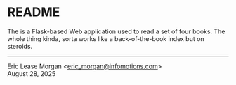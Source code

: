 

README
======

The is a Flask-based Web application used to read a set of four books. The whole thing kinda, sorta works like a back-of-the-book index but on steroids.

---
Eric Lease Morgan &lt;eric_morgan@infomotions.com&gt;  
August 28, 2025

